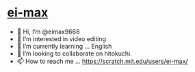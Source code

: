 # [ei-max]([url](https://github.com/eimax9668/))

- 👋 Hi, I’m @eimax9668
- 👀 I’m interested in video editing
- 🌱 I’m currently learning ... English
- 💞️ I’m looking to collaborate on hitokuchi.
- 📫 How to reach me ... https://scratch.mit.edu/users/ei-max/

